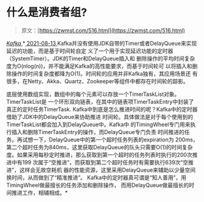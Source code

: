 <!--yml
category: 未分类
date: 0001-01-01 00:00:00
--->

# 什么是消费者组?

> 原文：[https://zwmst.com/516.html](https://zwmst.com/516.html)

   [ *Kafka* ](https://zwmst.com/kafka)*[ <time datetime="2021-08-14T06:59:07+08:00"> 2021-08-13 </time> ](https://zwmst.com/516.html)  Kafka并没有使用JDK自带的Timer或者DelayQueue来实现延迟的功能，而是基于时间轮自定 义了一个用于实现延迟功能的定时器（SystemTimer）。JDK的Timer和DelayQueue插入和 删除操作的平均时间复杂度为O(nlog(n))，并不能满足Kafka的高性能要求，而基于时间轮可 以将插入和删除操作的时间复杂度都降为O(1)。时间轮的应用并非Kafka独有，其应用场景还 有很多，在Netty、Akka、Quartz、Zookeeper等组件中都存在时间轮的踪影。

底层使用数组实现，数组中的每个元素可以存放一个TimerTaskList对象。TimerTaskList是 一个环形双向链表，在其中的链表项TimerTaskEntry中封装了真正的定时任务TimerTask. Kafka中到底是怎么推进时间的呢？Kafka中的定时器借助了JDK中的DelayQueue来协助推进 时间轮。具体做法是对于每个使用到的TimerTaskList都会加入到DelayQueue中。Kafka中 的TimingWheel专门用来执行插入和删除TimerTaskEntry的操作，而DelayQueue专门负责 时间推进的任务。再试想一下，DelayQueue中的第一个超时任务列表的expiration为 200ms，第二个超时任务为840ms，这里获取DelayQueue的队头只需要O(1)的时间复杂 度。如果采用每秒定时推进，那么获取到第一个超时的任务列表时执行的200次推进中有199 次属于“空推进”，而获取到第二个超时任务时有需要执行639次“空推进”，这样会无故空耗机 器的性能资源，这里采用DelayQueue来辅助以少量空间换时间，从而做到了“精准推进”。 Kafka中的定时器真可谓是“知人善用”，用TimingWheel做最擅长的任务添加和删除操作， 而用DelayQueue做最擅长的时间推进工作，相辅相成。*